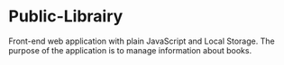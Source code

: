# Public-Librairy
Front-end web application with plain JavaScript and Local Storage. The purpose of the application is to manage information about books.
